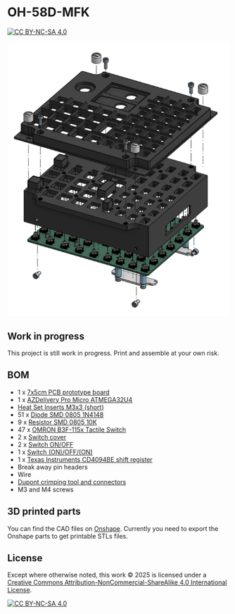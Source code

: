 # OH-58D-MFK

[![CC BY-NC-SA 4.0][cc-by-nc-sa-shield]][cc-by-nc-sa]

![Exploded view](images/exploded.png)

## Work in progress

This project is still work in progress. Print and assemble at your own risk.

## BOM

-  1 x [7x5cm PCB prototype board](https://www.amazon.de/dp/B09NDP48TX)
-  1 x [AZDelivery Pro Micro ATMEGA32U4](https://www.amazon.de/gp/product/B0B5F3GT42)
- [Heat Set Inserts M3x3 (short)](https://cnckitchen.store/products/heat-set-insert-m3-x-3-short-version-100-pieces)
- 51 x [Diode SMD 0805 1N4148](https://www.ebay.de/itm/312738927547)
-  9 x [Resistor SMD 0805 10K](https://www.ebay.de/itm/362412320635)
- 47 x [OMRON B3F-115x Tactile Switch](https://www.ebay.de/itm/231954583799)
-  2 x [Switch cover](https://www.reichelt.de/de/de/shop/produkt/sicherheitsabdeckungen_fuer_kippschalter-105434)
-  2 x [Switch ON/OFF](https://www.pollin.de/p/kippschalter-kn3-c-101a-1-polig-on-off-420068)
-  1 x [Switch (ON)/OFF/(ON)](https://www.pollin.de/p/kippschalter-kn3-c-101a-1-polig-on-off-420068)
-  1 x [Texas Instruments CD4094BE shift register](https://www.pollin.de/p/texas-instruments-8stage-shift-bus-store-cd4094be-101321)
-  Break away pin headers
-  Wire
-  [Dupont crimping tool and connectors](https://www.amazon.de/dp/B07QX51F3B)
- M3 and M4 screws

## 3D printed parts

You can find the CAD files on [Onshape](https://cad.onshape.com/documents/6787d83c44a91f8cde39e86e/w/96151ec904b149525745d522/e/fceb9b6b394f6e8ffc93c401). Currently you need to export the Onshape parts to get printable STLs files.

## License

Except where otherwise noted, this work © 2025 is licensed under a [Creative Commons Attribution-NonCommercial-ShareAlike 4.0 International License][cc-by-nc-sa].


[![CC BY-NC-SA 4.0][cc-by-nc-sa-image]][cc-by-nc-sa]


[cc-by-nc-sa]: http://creativecommons.org/licenses/by-nc-sa/4.0/
[cc-by-nc-sa-image]: https://licensebuttons.net/l/by-nc-sa/4.0/88x31.png
[cc-by-nc-sa-shield]: https://img.shields.io/badge/License-CC%20BY--NC--SA%204.0-lightgrey.svg